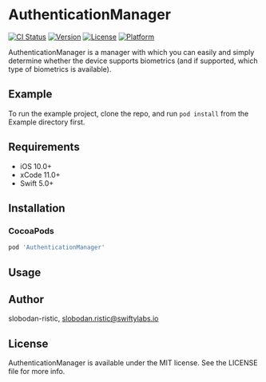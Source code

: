 # AuthenticationManager

[![CI Status](https://img.shields.io/travis/slobodan-ristic/AuthenticationManager.svg?style=flat)](https://travis-ci.org/slobodan-ristic/AuthenticationManager)
[![Version](https://img.shields.io/cocoapods/v/AuthenticationManager.svg?style=flat)](https://cocoapods.org/pods/AuthenticationManager)
[![License](https://img.shields.io/cocoapods/l/AuthenticationManager.svg?style=flat)](https://cocoapods.org/pods/AuthenticationManager)
[![Platform](https://img.shields.io/cocoapods/p/AuthenticationManager.svg?style=flat)](https://cocoapods.org/pods/AuthenticationManager)

AuthenticationManager is a manager with which you can easily and simply determine whether the device supports biometrics (and if supported, which type of biometrics is available).

## Example

To run the example project, clone the repo, and run `pod install` from the Example directory first.

## Requirements

- iOS 10.0+
- xCode 11.0+
- Swift 5.0+

## Installation

### CocoaPods

```ruby
pod 'AuthenticationManager'
```

## Usage



## Author

slobodan-ristic, slobodan.ristic@swiftylabs.io

## License

AuthenticationManager is available under the MIT license. See the LICENSE file for more info.
